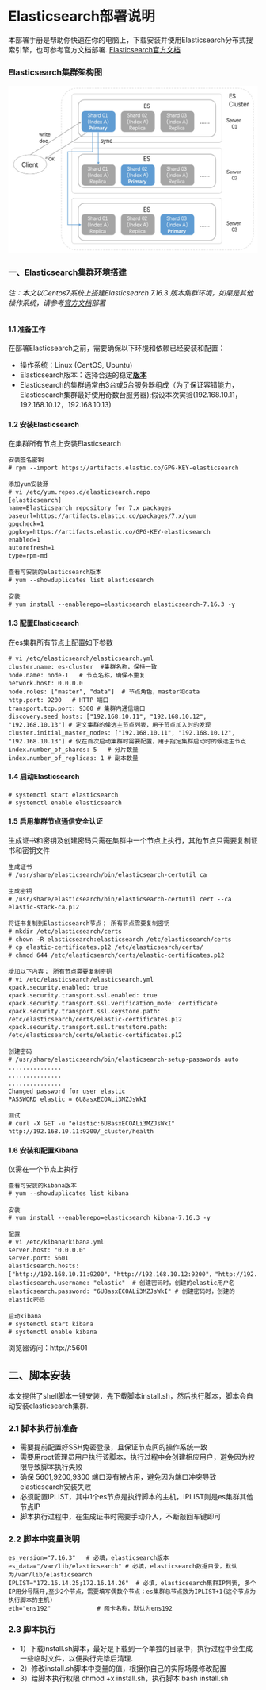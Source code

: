 # Elasticsearch部署说明
本部署手册是帮助你快速在你的电脑上，下载安装并使用Elasticsearch分布式搜索引擎，也可参考官方文档部署. [Elasticsearch官方文档](https://www.elastic.co/guide/en/elasticsearch/reference/current/index.html)

### Elasticsearch集群架构图
<img alt="elasticsearch-cluster-mode" src="../pics/es_cluster_mode.jpg">


### 一、Elasticsearch集群环境搭建

###### 注：本文以Centos7系统上搭建Elasticsearch 7.16.3 版本集群环境，如果是其他操作系统，请参考[官方文档](https://www.elastic.co/guide/en/elasticsearch/reference/7.16/rpm.html)部署

#### 1.1 准备工作
在部署Elasticsearch之前，需要确保以下环境和依赖已经安装和配置：
* 操作系统：Linux (CentOS, Ubuntu)
* Elasticsearch版本：选择合适的稳定<b>[版本](https://www.elastic.co/guide/en/elasticsearch/reference/current/rpm.html)</b>
* Elasticsearch的集群通常由3台或5台服务器组成（为了保证容错能力，Elasticsearch集群最好使用奇数台服务器);假设本次实验(192.168.10.11，192.168.10.12，192.168.10.13)

#### 1.2 安装Elasticsearch
在集群所有节点上安装Elasticsearch
```
安装签名密钥
# rpm --import https://artifacts.elastic.co/GPG-KEY-elasticsearch

添加yum安装源
# vi /etc/yum.repos.d/elasticsearch.repo
[elasticsearch]
name=Elasticsearch repository for 7.x packages
baseurl=https://artifacts.elastic.co/packages/7.x/yum
gpgcheck=1
gpgkey=https://artifacts.elastic.co/GPG-KEY-elasticsearch
enabled=1
autorefresh=1
type=rpm-md

查看可安装的elasticsearch版本
# yum --showduplicates list elasticsearch

安装
# yum install --enablerepo=elasticsearch elasticsearch-7.16.3 -y
```

#### 1.3 配置Elasticsearch
在es集群所有节点上配置如下参数
```
# vi /etc/elasticsearch/elasticsearch.yml
cluster.name: es-cluster  #集群名称，保持一致 
node.name: node-1   # 节点名称，确保不重复
network.host: 0.0.0.0 
node.roles: ["master", "data"]  # 节点角色，master和data
http.port: 9200   # HTTP 端口
transport.tcp.port: 9300 # 集群内通信端口
discovery.seed_hosts: ["192.168.10.11", "192.168.10.12", "192.168.10.13"] # 定义集群的候选主节点列表，用于节点加入时的发现
cluster.initial_master_nodes: ["192.168.10.11", "192.168.10.12", "192.168.10.13"] # 仅在首次启动集群时需要配置，用于指定集群启动时的候选主节点
index.number_of_shards: 5   # 分片数量
index.number_of_replicas: 1 # 副本数量
```

#### 1.4 启动Elasticsearch
```
# systemctl start elasticsearch
# systemctl enable elasticsearch
```

#### 1.5 启用集群节点通信安全认证
生成证书和密钥及创建密码只需在集群中一个节点上执行，其他节点只需要复制证书和密钥文件
```
生成证书
# /usr/share/elasticsearch/bin/elasticsearch-certutil ca

生成密钥
# /usr/share/elasticsearch/bin/elasticsearch-certutil cert --ca elastic-stack-ca.p12

将证书复制到Elasticsearch节点； 所有节点需要复制密钥
# mkdir /etc/elasticsearch/certs
# chown -R elasticsearch:elasticsearch /etc/elasticsearch/certs
# cp elastic-certificates.p12 /etc/elasticsearch/certs/
# chmod 644 /etc/elasticsearch/certs/elastic-certificates.p12

增加以下内容； 所有节点需要复制密钥
# vi /etc/elasticsearch/elasticsearch.yml
xpack.security.enabled: true
xpack.security.transport.ssl.enabled: true
xpack.security.transport.ssl.verification_mode: certificate
xpack.security.transport.ssl.keystore.path: /etc/elasticsearch/certs/elastic-certificates.p12
xpack.security.transport.ssl.truststore.path: /etc/elasticsearch/certs/elastic-certificates.p12

创建密码
# /usr/share/elasticsearch/bin/elasticsearch-setup-passwords auto
...............
...............
...............
Changed password for user elastic
PASSWORD elastic = 6U8asxECOALi3MZJsWkI

测试
# curl -X GET -u "elastic:6U8asxECOALi3MZJsWkI" http://192.168.10.11:9200/_cluster/health
```

#### 1.6 安装和配置Kibana
仅需在一个节点上执行
```
查看可安装的kibana版本
# yum --showduplicates list kibana

安装
# yum install --enablerepo=elasticsearch kibana-7.16.3 -y

配置
# vi /etc/kibana/kibana.yml
server.host: "0.0.0.0"
server.port: 5601
elasticsearch.hosts: ["http://192.168.10.11:9200"，"http://192.168.10.12:9200"，"http://192.168.10.13:9200"]
elasticsearch.username: "elastic"  # 创建密码时，创建的elastic用户名
elasticsearch.password: "6U8asxECOALi3MZJsWkI" # 创建密码时，创建的elastic密码

启动kibana
# systemctl start kibana
# systemctl enable kibana
```
浏览器访问：http://<your-server-ip>:5601



## 二、脚本安装
本文提供了shell脚本一键安装，先下载脚本install.sh，然后执行脚本，脚本会自动安装elasticsearch集群.

### 2.1 脚本执行前准备
* 需要提前配置好SSH免密登录，且保证节点间的操作系统一致
* 需要用root管理员用户执行该脚本，执行过程中会创建相应用户，避免因为权限导致脚本执行失败
* 确保 5601,9200,9300 端口没有被占用，避免因为端口冲突导致elasticsearch安装失败
* 必须配置IPLIST，其中1个es节点是执行脚本的主机，IPLIST则是es集群其他节点IP
* 脚本执行过程中，在生成证书时需要手动介入，不断敲回车键即可

### 2.2 脚本中变量说明
```
es_version="7.16.3"   # 必填，elasticsearch版本
es_data="/var/lib/elasticsearch" # 必填，elasticsearch数据目录，默认为/var/lib/elasticsearch
IPLIST="172.16.14.25;172.16.14.26"  # 必填，elasticsearch集群IP列表, 多个IP用分号隔开,至少2个节点，需要填写偶数个节点；es集群总节点数为IPLIST+1(这个节点为执行脚本的主机)
eth="ens192"             # 网卡名称，默认为ens192
```

### 2.3 脚本执行
+ 1）下载install.sh脚本，最好是下载到一个单独的目录中，执行过程中会生成一些临时文件，以便执行完毕后清理.
+ 2）修改install.sh脚本中变量的值，根据你自己的实际场景修改配置
+ 3）给脚本执行权限 chmod +x install.sh，执行脚本 bash install.sh
